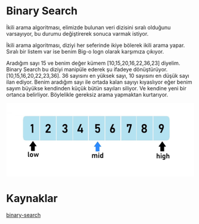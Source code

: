 # Binary Search

İkili arama algoritması, elimizde bulunan veri dizisini sıralı olduğunu varsayıyor, bu durumu değiştirerek sonuca varmak istiyor.

İkili arama algoritması, diziyi her seferinde ikiye bölerek ikili arama yapar. Sıralı bir listem var ise benim Big-o logn olarak karşımıza çıkıyor.

Aradığım sayı 15 ve benim değer kümem [10,15,20,16,22,36,23] diyelim. Binary Search bu diziyi manipüle ederek şu ifadeye dönüştürüyor. [10,15,16,20,22,23,36]. 36 sayısını en yüksek sayı, 10 sayısını en düşük sayı ilan ediyor. Benim aradığım sayı ile ortada kalan sayıyı kıyaslıyor eğer benim sayım büyükse kendinden küçük bütün sayıları siliyor. Ve kendine yeni bir ortanca belirliyor. Böylelikle gereksiz arama yapmaktan kurtarıyor.

![binary-search](https://raw.githubusercontent.com/Kodluyoruz/taskforce/main/veri-yapilari-algoritmalar/binary-search/figures/binary-search.png)

# Kaynaklar

[binary-search](https://www.khanacademy.org/computing/computer-science/algorithms/binary-search/a/binary-search)
